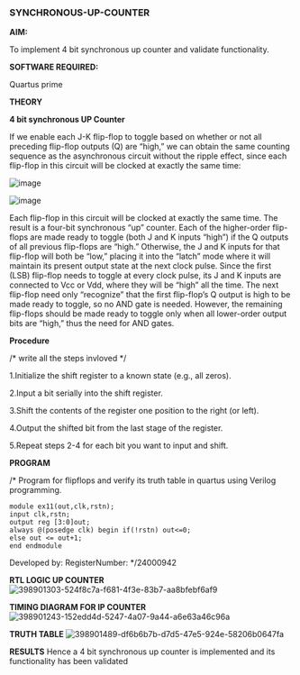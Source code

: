 ### SYNCHRONOUS-UP-COUNTER

**AIM:**

To implement 4 bit synchronous up counter and validate functionality.

**SOFTWARE REQUIRED:**

Quartus prime

**THEORY**

**4 bit synchronous UP Counter**

If we enable each J-K flip-flop to toggle based on whether or not all preceding flip-flop outputs (Q) are “high,” we can obtain the same counting sequence as the asynchronous circuit without the ripple effect, since each flip-flop in this circuit will be clocked at exactly the same time:

![image](https://github.com/naavaneetha/SYNCHRONOUS-UP-COUNTER/assets/154305477/d5db3fa0-e413-404c-b80e-b2f39d82e7e8)


![image](https://github.com/naavaneetha/SYNCHRONOUS-UP-COUNTER/assets/154305477/52cb61eb-d04b-442d-810c-31185a68410b)

Each flip-flop in this circuit will be clocked at exactly the same time.
The result is a four-bit synchronous “up” counter. Each of the higher-order flip-flops are made ready to toggle (both J and K inputs “high”) if the Q outputs of all previous flip-flops are “high.”
Otherwise, the J and K inputs for that flip-flop will both be “low,” placing it into the “latch” mode where it will maintain its present output state at the next clock pulse.
Since the first (LSB) flip-flop needs to toggle at every clock pulse, its J and K inputs are connected to Vcc or Vdd, where they will be “high” all the time.
The next flip-flop need only “recognize” that the first flip-flop’s Q output is high to be made ready to toggle, so no AND gate is needed.
However, the remaining flip-flops should be made ready to toggle only when all lower-order output bits are “high,” thus the need for AND gates.

**Procedure**

/* write all the steps invloved */

1.Initialize the shift register to a known state (e.g., all zeros).

2.Input a bit serially into the shift register.

3.Shift the contents of the register one position to the right (or left).

4.Output the shifted bit from the last stage of the register.

5.Repeat steps 2-4 for each bit you want to input and shift.

**PROGRAM**

/* Program for flipflops and verify its truth table in quartus using Verilog programming. 
```
module ex11(out,clk,rstn);
input clk,rstn;
output reg [3:0]out;
always @(posedge clk) begin if(!rstn) out<=0;
else out <= out+1;
end endmodule
```
Developed by: RegisterNumber:
*/24000942

**RTL LOGIC UP COUNTER**
![398901303-524f8c7a-f681-4f3e-83b7-aa8bfebf6af9](https://github.com/user-attachments/assets/9308819a-6876-4a57-bc8a-80e06d529592)

**TIMING DIAGRAM FOR IP COUNTER**
![398901243-152edd4d-5247-4a07-9a44-a6e63a46c96a](https://github.com/user-attachments/assets/f9a308cb-75e0-4713-83bc-e4353195038d)

**TRUTH TABLE**
![398901489-df6b6b7b-d7d5-47e5-924e-58206b0647fa](https://github.com/user-attachments/assets/a2c4d78c-3b79-4280-8a7e-c9d41292f39b)

**RESULTS**
 Hence a 4 bit synchronous up counter is implemented and its functionality has been validated
